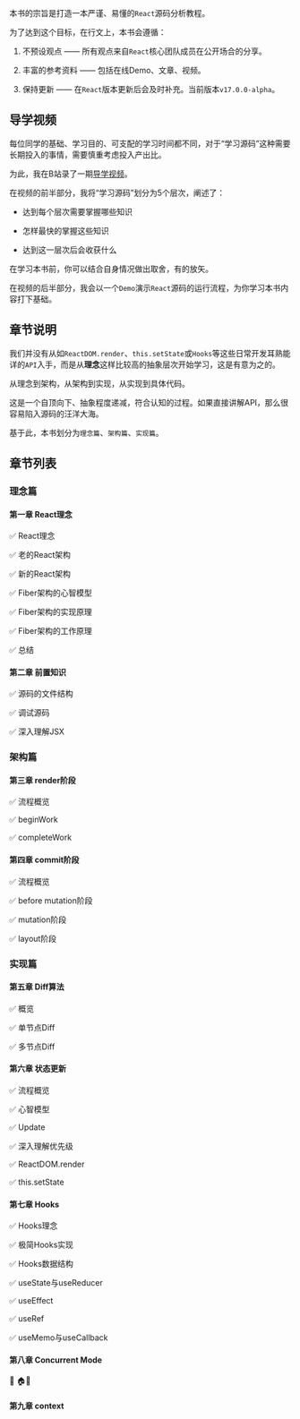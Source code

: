 本书的宗旨是打造一本严谨、易懂的`React`源码分析教程。

为了达到这个目标，在行文上，本书会遵循：

1. 不预设观点 —— 所有观点来自`React`核心团队成员在公开场合的分享。

2. 丰富的参考资料 —— 包括在线Demo、文章、视频。

3. 保持更新 —— 在`React`版本更新后会及时补充。当前版本`v17.0.0-alpha`。

## 导学视频

每位同学的基础、学习目的、可支配的学习时间都不同，对于“学习源码”这种需要长期投入的事情，需要慎重考虑投入产出比。

为此，我在B站录了一期[导学视频](https://www.bilibili.com/video/BV1Ki4y1u7Vr)。

在视频的前半部分，我将“学习源码”划分为5个层次，阐述了：

- 达到每个层次需要掌握哪些知识

- 怎样最快的掌握这些知识

- 达到这一层次后会收获什么

在学习本书前，你可以结合自身情况做出取舍，有的放矢。

在视频的后半部分，我会以一个`Demo`演示`React`源码的运行流程，为你学习本书内容打下基础。

## 章节说明

我们并没有从如`ReactDOM.render`、`this.setState`或`Hooks`等这些日常开发耳熟能详的`API`入手，而是从**理念**这样比较高的抽象层次开始学习，这是有意为之的。

从理念到架构，从架构到实现，从实现到具体代码。

这是一个自顶向下、抽象程度递减，符合认知的过程。如果直接讲解API，那么很容易陷入源码的汪洋大海。

基于此，本书划分为`理念篇`、`架构篇`、`实现篇`。

## 章节列表

### 理念篇

#### 第一章 React理念

✅ React理念

✅ 老的React架构

✅ 新的React架构

✅ Fiber架构的心智模型

✅ Fiber架构的实现原理

✅ Fiber架构的工作原理

✅ 总结

#### 第二章 前置知识

✅ 源码的文件结构

✅ 调试源码

✅ 深入理解JSX

### 架构篇

#### 第三章 render阶段

✅ 流程概览

✅ beginWork

✅ completeWork

#### 第四章 commit阶段

✅ 流程概览

✅ before mutation阶段

✅ mutation阶段

✅ layout阶段

### 实现篇

#### 第五章 Diff算法

✅ 概览

✅ 单节点Diff

✅ 多节点Diff

#### 第六章 状态更新

✅ 流程概览

✅ 心智模型

✅ Update

✅ 深入理解优先级

✅ ReactDOM.render

✅ this.setState

#### 第七章 Hooks

✅ Hooks理念

✅ 极简Hooks实现

✅ Hooks数据结构

✅ useState与useReducer

✅ useEffect

✅ useRef

✅ useMemo与useCallback

#### 第八章 Concurrent Mode

:black_square_button: 🏠🔧

#### 第九章 context